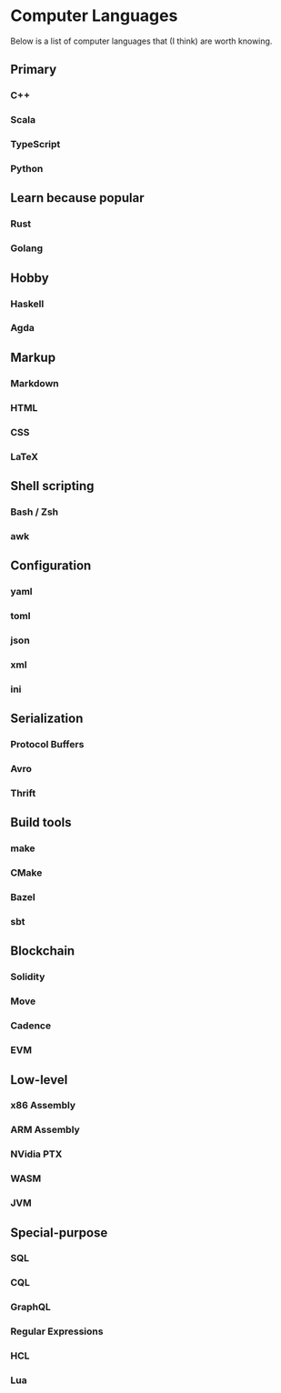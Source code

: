 # Computer Languages

Below is a list of computer languages that (I think) are worth knowing.

## Primary

### C++

### Scala

### TypeScript

### Python

## Learn because popular

### Rust

### Golang

## Hobby

### Haskell

### Agda

## Markup

### Markdown

### HTML

### CSS

### LaTeX

## Shell scripting

### Bash / Zsh

### awk

## Configuration

### yaml

### toml

### json

### xml

### ini

## Serialization

### Protocol Buffers

### Avro

### Thrift

## Build tools

### make

### CMake

### Bazel

### sbt

## Blockchain

### Solidity

### Move

### Cadence

### EVM

## Low-level

### x86 Assembly

### ARM Assembly

### NVidia PTX

### WASM

### JVM

## Special-purpose

### SQL

### CQL

### GraphQL

### Regular Expressions

### HCL

### Lua
